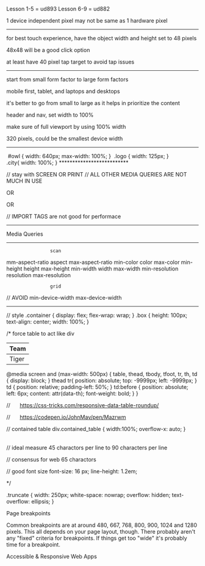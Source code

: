 Lesson 1-5 = ud893
Lesson 6-9 = ud882



1 device independent pixel may not be same as 1 hardware pixel

<meta name="viewport" content="width=device-width, initial-scale=1.0">


**************************

for best touch experience, have the object width and height set to 48 pixels

48x48 will be a good click option

at least have 40 pixel tap target to avoid tap issues


<style>
a, button, input[type=button], input[type=submit]
{
	min-width:48px;
	min-height:48px;
}

/* OR */

a, button, input[type=button], input[type=submit]
{
	padding: 1.5em;
}
</style>
**************************

start from small form factor to large form factors

mobile first, tablet, and laptops and desktops

it's better to go from small to large as it helps in prioritize the content

header and nav, set width to 100%

make sure of full viewport by using 100% width


320 pixels, could be the smallest device width

**************************
<img id="owl">
#owl {
    width: 640px;
    max-width: 100%;
}

<img class="logo">
.logo {
    width: 125px;
}

<div class="city"></div>
.city{
    width: 100%;
}
**************************

<link rel="stylesheet" href="styles.css">

// stay with SCREEN OR PRINT
// ALL OTHER MEDIA QUERIES ARE NOT MUCH IN USE

<link rel="stylesheet" media="screen and (min-width: 500px)"
    href="over500.css" >

OR

<style>
    @media screen and (min-width: 500px) {
        /* */
    }
</style>

OR

// IMPORT TAGS are not good for performace
<style>
    @import url("over500.css" only screen and (min-width: 500px);
</style>

**************************
Media Queries
**************************

                    scan

mm-aspect-ratio     aspect          max-aspect-ratio
min-color           color           max-color
min-height          height          max-height
min-width           width           max-width
min-resolution      resolution      max-resolution

                    grid


// AVOID
min-device-width    max-device-width
**************************


// style
.container {
    display: flex;
    flex-wrap: wrap;
}
.box {
    height: 100px;
    text-align: center;
    width: 100%;
}


/*
force table to act like div

<table>
    <thead>
        <tr>
            <th>Team</th>
        </tr>
    </thead>
    <tbody>
        <tr>
            <td data-th="Team">Tiger</td>
        </tr>
    </tbody>
</table>

@media screen and (max-width: 500px)
{
    table, thead, tbody, tfoot, tr, th, td
    {
        display: block;
    }
    thead tr{
        position: absolute;
        top: -9999px;
        left: -9999px;
    }
    td {
        position: relative;
        padding-left: 50%;
    }
    td:before {
        position: absolute;
        left: 6px;
        content: attr(data-th);
        font-weight: bold;
    }
}

// https://css-tricks.com/responsive-data-table-roundup/

// https://codepen.io/JohnMav/pen/Mazrwm

// contained table
div.contained_table {
    width:100%;
    overflow-x: auto;
}

<div class="contained_table">
    <table></table>
</div>

// ideal measure
45 charactors per line to 90 characters per line

// consensus for web
65 charactors

// good font size
font-size: 16 px;
line-height: 1.2em;

*/

.truncate {
  width: 250px;
  white-space: nowrap;
  overflow: hidden;
  text-overflow: ellipsis;
}

Page breakpoints

Common breakpoints are at around 
480, 667, 768, 800, 900, 1024 and 1280 pixels.
This all depends on your page layout, though. There probably 
aren't any "fixed" criteria for breakpoints. 
If things get too "wide" it's probably time for a breakpoint.
 
 Accessible & Responsive Web Apps